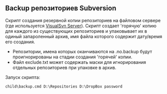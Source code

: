 ﻿
## Backup репозиториев Subversion

Скрипт создания резервной копии репозиториев на файловом сервере (где используется [VisualSvn Server](https://www.visualsvn.com/server/)). Скрипт создает 'горячую' копию для каждого из существующих репозиториев и упаковывает их в одиный запароленный архив, имя файла которого содержит дату/время его создания.

- Репозитории, имена которых оканчиваются на .no.backup будут проигнорированы на стадии создания 'горячей' копии.
- Файл exclude.txt может содержать маски для игнорирования отдельных репозиториев при упаковке в архив.

Запуск скрипта:
```
child\backup.cmd D:\Repositories D:\DropBox password
```
